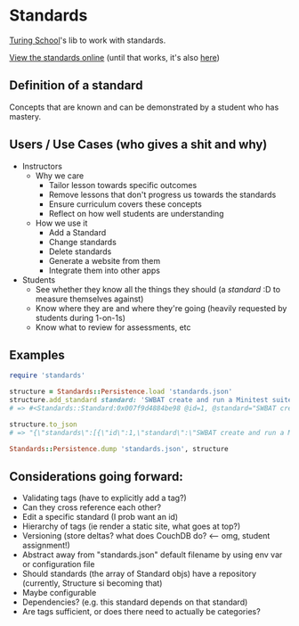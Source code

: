 # Standards

[Turing School](http://turing.io/)'s lib to work with standards.

[View the standards online](http://standards.turing.io/) (until that works, it's also [here](http://turingschool-standards.herokuapp.com/))

## Definition of a standard

Concepts that are known and can be demonstrated by a student who has mastery.

## Users / Use Cases (who gives a shit and why)

* Instructors
  * Why we care
    * Tailor lesson towards specific outcomes
    * Remove lessons that don't progress us towards the standards
    * Ensure curriculum covers these concepts
    * Reflect on how well students are understanding
  * How we use it
    * Add a Standard
    * Change standards
    * Delete standards
    * Generate a website from them
    * Integrate them into other apps
* Students
  * See whether they know all the things they should (a *standard* :D to measure themselves against)
  * Know where they are and where they're going (heavily requested by students during 1-on-1s)
  * Know what to review for assessments, etc

## Examples

```ruby
require 'standards'

structure = Standards::Persistence.load 'standards.json'
structure.add_standard standard: 'SWBAT create and run a Minitest suite', tags: ['ruby', 'testing', 'minitest']
# => #<Standards::Standard:0x007f9d4884be98 @id=1, @standard="SWBAT create and run a Minitest suite", @tags=["ruby", "testing", "minitest"]>

structure.to_json
# => "{\"standards\":[{\"id\":1,\"standard\":\"SWBAT create and run a Minitest suite\",\"tags\":[\"ruby\",\"testing\",\"minitest\"]}]}"

Standards::Persistence.dump 'standards.json', structure
```

## Considerations going forward:

* Validating tags (have to explicitly add a tag?)
* Can they cross reference each other?
* Edit a specific standard (I prob want an id)
* Hierarchy of tags (ie render a static site, what goes at top?)
* Versioning (store deltas? what does CouchDB do? <-- omg, student assignment!)
* Abstract away from "standards.json" default filename by using env var or configuration file
* Should standards (the array of Standard objs) have a repository (currently, Structure si becoming that)
* Maybe configurable
* Dependencies? (e.g. this standard depends on that standard)
* Are tags sufficient, or does there need to actually be categories?
